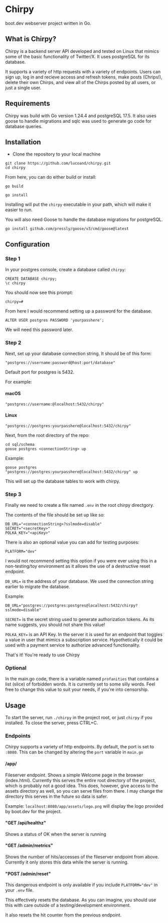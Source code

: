 # Chirpy

boot.dev webserver project written in Go.

## What is Chirpy?

Chirpy is a backend server API developed and tested on Linux that mimics some of the basic functionality of Twitter/X.  It uses postgreSQL for its database.

It supports a variety of http requests with a variety of endpoints.  Users can sign up, log in and recieve access and refresh tokens, make posts (Chrips!), delete their own Chirps, and view all of the Chirps posted by all users, or just a single user.

## Requirements

Chirpy was build with Go version 1.24.4 and postgreSQL 17.5.  It also uses goose to handle migrations and sqlc was used to generate go code for database queries.

## Installation

- Clone the repository to your local machine

```console
git clone https://github.com/lucoand/chirpy.git
cd chirpy
```

From here, you can do either build or install:

```console
go build
```

```console
go install
```

Installing will put the `chirpy` executable in your path, which will make it easier to run.

You will also need Goose to handle the database migrations for postgreSQL.

```console
go install github.com/pressly/goose/v3/cmd/goose@latest
```

## Configuration

### Step 1

In your postgres console, create a database called `chirpy`:

```console
CREATE DATABASE chirpy;
\c chirpy
```

You should now see this prompt:

```console
chirpy=#
```

From here I would recommend setting up a password for the database.

```console
ALTER USER postgres PASSWORD 'yourpasshere';
```

We will need this password later.

### Step 2

Next, set up your database connection string.  It should be of this form:

```console
"postgres://username:password@host:port/database"
```

Default port for postgres is 5432.

For example:

#### macOS
```console
"postgres://username:@localhost:5432/chirpy"
```
#### Linux
```console
"postgres://postgres:yourpasshere@localhost:5432/chirpy"
```

Next, from the root directory of the repo:

```console
cd sql/schema
goose postgres <connectionString> up
```

Example:
```console
goose postgres "postgres://postgres:yourpasshere@localhost:5432/chirpy" up
```

This will set up the database tables to work with chirpy.

### Step 3

Finally we need to create a file named `.env` in the root chirpy directgory.

The contents of the file should be set up like so:

```code
DB_URL="<connectionString>?sslmode=disable"
SECRET="<secretKey>"
POLKA_KEY="<apiKey>"
```

There is also an optional value you can add for testing purposes:

```code
PLATFORM="dev"
```

I would not recommend setting this option if you were ever using this in a non-testing/toy environment as it allows the use of a destructive reset endpoint.

`DB_URL=` is the address of your database.  We used the connection string earlier to migrate the database.

Example:

`DB_URL="postgres://postgres:postgres@localhost:5432/chirpy?sslmode=disable"`

`SECRET=` is the secret string used to generate authorization tokens.  As its name suggests, you should not share this value!

`POLKA_KEY=` is an API Key.  In the server it is used for an endpoint that toggles a value in user that mimics a subscription service.  Hypothetically it could be used with a payment service to authorize advanced functionality.

That's it!  You're ready to use Chirpy

### Optional

In the main.go code, there is a variable named `profanities` that contains a list (slice) of forbidden words.  It is currently set to some silly words.  Feel free to change this value to suit your needs, if you're into censorship.

## Usage

To start the server, run `./chirpy` in the project root, or just `chirpy` if you installed.  To close the server, press CTRL+C.

### Endpoints

Chirpy supports a variety of http endpoints.  By default, the port is set to `:8080`.  This can be changed by altering the `port` variable in `main.go`

#### /app/

Fileserver endpoint.  Shows a simple Welcome page in the browser (index.html).  Currently this serves the entire root directory of the project, which is probably not a good idea.  This does, however, give access to the assets directory as well, so you can serve files from there.  I may change the directory this serves in the future so data is safer.

Example:
`localhost:8080/app/assets/logo.png` will display the logo provided by boot.dev for the project.


#### "GET /api/healthz"

Shows a status of OK when the server is running

#### "GET /admin/metrics"

Shows the number of hits/accesses of the fileserver endpoint from above. Currently it only stores this data while the server is running.

#### "POST /admin/reset"

This dangerous endpoint is only available if you include `PLATFORM="dev"` in your `.env` file.

This effectively resets the database.  As you can imagine, you should use this with care outside of a testing/development environment.

It also resets the hit counter from the previous endpoint.

